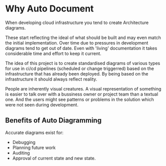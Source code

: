 # Why Auto Document
When developing cloud infrastructure you tend to create Architecture diagrams.

These start reflecting the ideal of what should be built and may even match the initial implementation.  Over time due to pressures in development diagrams tend to get out of date.   Even with 'living' documentation it takes considerable time and effort to keep it current.

The idea of this project is to create standardised diagrams of various types for use in ci/cd pipelines (scheduled or change triggerred) based on the infrastructure that has already been deployed.  By being based on the infrastructure it should always reflect reality.

People are inherently visual creatures.  A visual representation of something is easier to talk over with a bussiness owner or project team than a textual one.  And the users might see patterns or problems in the solution which were not seen during development.

## Benefits of Auto Diagramming

Accurate diagrams exist for:
- Debugging
- Planning future work
- Auditing
- Approval of current state and new state.
